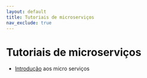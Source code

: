 ```yaml
---
layout: default
title: Tutoriais de microserviços
nav_exclude: true
---
```



# Tutoriais de microserviços

* [Introdução](introduction.md) aos micro serviços
